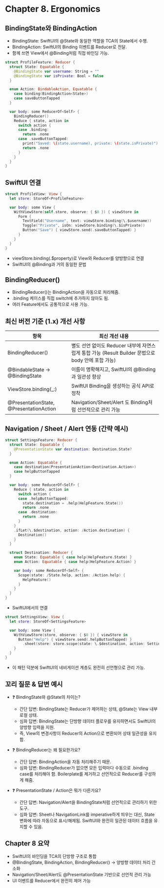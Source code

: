 # Chapter 8. Ergonomics

## BindingState와 BindingAction
- BindingState: SwiftUI의 @State와 동일한 역할을 TCA의 State에서 수행.
- BindingAction: SwiftUI의 Binding 이벤트를 Reducer로 전달.
- 함께 쓰면 View에서 @Binding처럼 직접 바인딩 가능.

```swift
struct ProfileFeature: Reducer {
  struct State: Equatable {
    @BindingState var username: String = ""
    @BindingState var isPrivate: Bool = false
  }

  enum Action: BindableAction, Equatable {
    case binding(BindingAction<State>)
    case saveButtonTapped
  }

  var body: some ReducerOf<Self> {
    BindingReducer()
    Reduce { state, action in
      switch action {
      case .binding:
        return .none
      case .saveButtonTapped:
        print("Saved: \(state.username), private: \(state.isPrivate)")
        return .none
      }
    }
  }
}
```

## SwiftUI 연결
```swift
struct ProfileView: View {
  let store: StoreOf<ProfileFeature>

  var body: some View {
    WithViewStore(self.store, observe: { $0 }) { viewStore in
      Form {
        TextField("Username", text: viewStore.binding(\.$username))
        Toggle("Private", isOn: viewStore.binding(\.$isPrivate))
        Button("Save") { viewStore.send(.saveButtonTapped) }
      }
    }
  }
}
```

- viewStore.binding(\.$property)로 View와 Reducer를 양방향으로 연결
- SwiftUI의 @Binding과 거의 동일한 문법

## BindingReducer()
- BindingReducer()는 BindingAction을 자동으로 처리해줌.
- .binding 케이스를 직접 switch에 추가하지 않아도 됨.
- 여러 Feature에서도 공통적으로 사용 가능.

## 최신 버전 기준 (1.x) 개선 사항
항목 | 최신 개선 내용
--|--
BindingReducer() | 별도 선언 없이도 Reducer 내부에 자연스럽게 통합 가능 (Result Builder 문법으로 body 안에 포함 가능)
@BindableState → @BindingState | 이름이 명확해지고, SwiftUI의 @Binding과 일관성 향상
ViewStore.binding(_:) | SwiftUI Binding을 생성하는 공식 API로 정착
@PresentationState, @PresentationAction | Navigation/Sheet/Alert 도 Binding처럼 선언적으로 관리 가능

## Navigation / Sheet / Alert 연동 (간략 예시)
```swift
struct SettingsFeature: Reducer {
  struct State: Equatable {
    @PresentationState var destination: Destination.State?
  }

  enum Action: Equatable {
    case destination(PresentationAction<Destination.Action>)
    case helpButtonTapped
  }

  var body: some ReducerOf<Self> {
    Reduce { state, action in
      switch action {
      case .helpButtonTapped:
        state.destination = .help(HelpFeature.State())
        return .none
      case .destination:
        return .none
      }
    }
    .ifLet(\.$destination, action: /Action.destination) {
      Destination()
    }
  }

  struct Destination: Reducer {
    enum State: Equatable { case help(HelpFeature.State) }
    enum Action: Equatable { case help(HelpFeature.Action) }

    var body: some ReducerOf<Self> {
      Scope(state: /State.help, action: /Action.help) {
        HelpFeature()
      }
    }
  }
}
```

- SwiftUI에서의 연결

```swift
struct SettingsView: View {
  let store: StoreOf<SettingsFeature>

  var body: some View {
    WithViewStore(store, observe: { $0 }) { viewStore in
      Button("Help") { viewStore.send(.helpButtonTapped) }
        .sheet(store: store.scope(state: \.$destination, action: SettingsFeature.Action.destination))
    }
  }
}
```
- 이 패턴 덕분에 SwiftUI의 네비게이션 계층도 완전히 선언형으로 관리 가능.

## 꼬리 질문 & 답변 예시
- ❓ BindingState와 @State의 차이는?
  - 간단 답변: BindingState는 Reducer가 제어하는 상태, @State는 View 내부 로컬 상태.
  - 심화 답변: BindingState는 단방향 데이터 플로우를 유지하면서도 SwiftUI의 양방향 입력을 지원. 
  - 즉, View의 변경사항이 Reducer의 Action으로 변환되어 상태 일관성을 유지함.

- ❓ BindingReducer는 왜 필요한가요?
  - 간단 답변: BindingAction을 자동 처리해주기 때문.
  - 심화 답변: BindingReducer가 없으면 모든 입력마다 수동으로 .binding case를 처리해야 함. Boilerplate를 제거하고 선언적으로 Reducer를 구성하게 해줌.

- ❓ PresentationState / Action은 뭐가 다른가요?
  - 간단 답변: Navigation/Alert을 BindingState처럼 선언적으로 관리하기 위한 도구.
  - 심화 답변: Sheet나 NavigationLink를 imperative하게 띄우는 대신, State 변화에 따라 자동으로 표시/해제됨. SwiftUI와 완전히 일관된 데이터 흐름을 유지할 수 있음.

## Chapter 8 요약
- SwiftUI의 바인딩을 TCA의 단방향 구조로 통합
- @BindingState, BindingAction, BindingReducer() → 양방향 데이터 처리 간소화
- Navigation/Sheet/Alert도 @PresentationState 기반으로 선언적 관리 가능
- UI 이벤트를 Reducer에서 완전히 제어 가능
